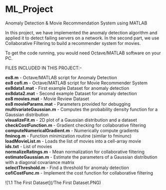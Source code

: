 # ML_Project
Anomaly Detection &amp; Movie Recommendation System using MATLAB  


In this project, we have implemented the anomaly detection algorithm and applied it to detect failing servers on a network. In the second part, we use Collaborative Filtering to build a recommender system for movies.   

To get the code running, you would need Octave/MATLAB software on your PC.   


FILES INCLUDED IN THIS PROJECT:-

**ex8.m** - Octave/MATLAB script for Anomaly Detection  
**ex8 cofi.m** - Octave/MATLAB script for Movie Recommender System  
**ex8data1.mat** - First example Dataset for anomaly detection  
**ex8data2.mat** - Second example Dataset for anomaly detection  
**ex8 movies.mat** - Movie Review Dataset  
**ex8 movieParams.mat** - Parameters provided for debugging   
**multivariateGaussian.m** - Computes the probability density function for a Gaussian distribution   
**visualizeFit.m** - 2D plot of a Gaussian distribution and a dataset  
**checkCostFunction.m** - Gradient checking for collaborative filtering   
**computeNumericalGradient.m** - Numerically compute gradients  
**fmincg.m** - Function minimization routine (similar to fminunc)   
**loadMovieList.m** - Loads the list of movies into a cell-array movie    
**ids.txt** - List of movies  
**normalizeRatings.m** - Mean normalization for collaborative filtering   
**estimateGaussian.m** - Estimate the parameters of a Gaussian distribution with a diagonal covariance matrix   
**selectThreshold.m** - Find a threshold for anomaly detection   
**cofiCostFunc.m** - Implement the cost function for collaborative filtering  



![1.1 The First Dataset](/The First Dataset.PNG)  

